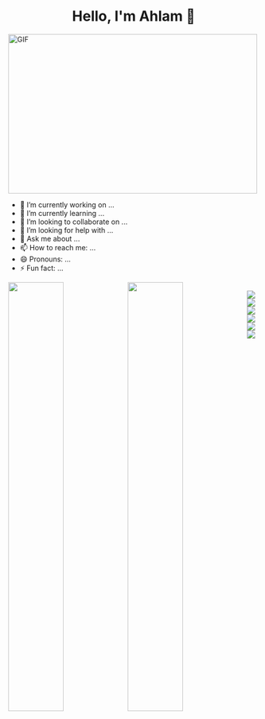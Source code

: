 <h1 align="center">
  <b>Hello, I'm Ahlam 👋</b>
</h1>
 <img align="center" alt="GIF" src="https://github.com/arsentieva/arsentieva/blob/main/code.gif?raw=true" width="500" height="320" />
 
- 🔭 I’m currently working on ...
- 🌱 I’m currently learning ...
- 👯 I’m looking to collaborate on ...
- 🤔 I’m looking for help with ...
- 💬 Ask me about ...
- 📫 How to reach me: ...
- 😄 Pronouns: ...
- ⚡ Fun fact: ...

<img align="left" width="47%" src="https://github-readme-stats.vercel.app/api?username=AhlamHasan&theme=jolly&show_icons=true" />
<img align="left" width="47%" src="https://github-readme-stats.vercel.app/api/top-langs/?username=AhlamHasan&layout=compact&theme=jolly&show_icons=true" />
<br>

<img align="left" src="https://img.shields.io/badge/java-%23ED8B00.svg?style=for-the-badge&logo=java&logoColor=white" />
<img align="left" src="https://img.shields.io/badge/python-3670A0?style=for-the-badge&logo=python&logoColor=ffdd54" />
<img align="left" src="https://img.shields.io/badge/Android-3DDC84?style=for-the-badge&logo=android&logoColor=white" />
<img align="left" src="https://img.shields.io/badge/html5-%23E34F26.svg?style=for-the-badge&logo=html5&logoColor=white" />
<img align="left" src="https://img.shields.io/badge/css3-%231572B6.svg?style=for-the-badge&logo=css3&logoColor=white" />
<img align="left" src="https://img.shields.io/badge/Visual%20Studio-5C2D91.svg?style=for-the-badge&logo=visual-studio&logoColor=white" />








